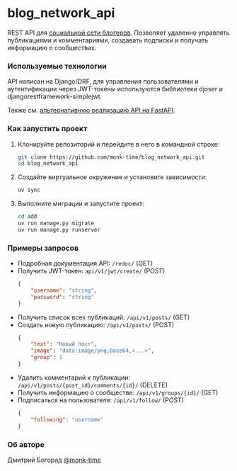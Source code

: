 # blog_network_api
REST API для [социальной сети блогеров](https://github.com/monk-time/blog_network). Позволяет удаленно управлять публикациями и комментариями, создавать подписки и получать информацию о сообществах.

### Используемые технологии
API написан на Django/DRF, для управления пользователями и аутентификации через JWT-токены используются библиотеки djoser и djangorestframework-simplejwt.

Также см. [альтернативную реализацию API на FastAPI](https://github.com/monk-time/blog_network_fastapi).

### Как запустить проект
1. Клонируйте репозиторий и перейдите в него в командной строке:
    ```bash
    git clone https://github.com/monk-time/blog_network_api.git
    cd blog_network_api
    ```

2. Cоздайте виртуальное окружение и установите зависимости:
    ```bash
    uv sync
    ```

4. Выполните миграции и запустите проект:
    ```bash
    cd add
    uv run manage.py migrate
    uv run manage.py runserver
    ```

### Примеры запросов
- Подробная документация API: `/redoc/` (GET)
- Получить JWT-токен: `api/v1/jwt/create/` (POST)
    ```json
    {
        "username": "string",
        "password": "string"
    }
    ```
- Получить список всех публикаций: `/api/v1/posts/` (GET)
- Создать новую публикацию: `/api/v1/posts/` (POST)
    ```json
    {
        "text": "Новый пост",
        "image": "data:image/png;base64,<...>",
        "group": 1
    }
    ```
- Удалить комментарий к публикации: `/api/v1/posts/{post_id}/comments/{id}/` (DELETE)
- Получить информацию о сообществе: `/api/v1/groups/{id}/` (GET)
- Подписаться на пользователя: `/api/v1/follow/` (POST)
    ```json
    {
        "following": "username"
    }
    ```

### Об авторе
Дмитрий Богорад [@monk-time](https://github.com/monk-time)
